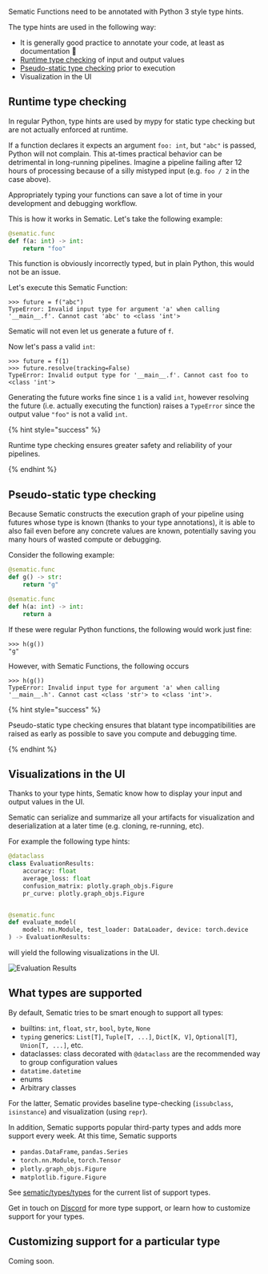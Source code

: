 Sematic Functions need to be annotated with Python 3 style type hints.

The type hints are used in the following way:

* It is generally good practice to annotate your code, at least as documentation 🙂
* [Runtime type checking](#runtime-type-checking) of input and output values
* [Pseudo-static type checking](#pseudo-static-type-checking) prior to execution
*  Visualization in the UI

## Runtime type checking

In regular Python, type hints are used by mypy for static type checking but are
not actually enforced at runtime.

If a function declares it expects an argument `foo: int`, but `"abc"` is
passed, Python will not complain. This at-times practical behavior can be
detrimental in long-running pipelines. Imagine a pipeline failing after 12 hours
of processing because of a silly mistyped input (e.g. `foo / 2` in the case above).

Appropriately typing your functions can save a lot of time in your development
and debugging workflow.

This is how it works in Sematic. Let's take the following example:

```python
@sematic.func
def f(a: int) -> int:
    return "foo"
```

This function is obviously incorrectly typed, but in plain Python, this would
not be an issue.

Let's execute this Sematic Function:

```
>>> future = f("abc")
TypeError: Invalid input type for argument 'a' when calling '__main__.f'. Cannot cast 'abc' to <class 'int'>
```

Sematic will not even let us generate a future of `f`.

Now let's pass a valid `int`:

```
>>> future = f(1)
>>> future.resolve(tracking=False)
TypeError: Invalid output type for '__main__.f'. Cannot cast foo to <class 'int'>
```
Generating the future works fine since `1` is a valid `int`, however resolving
the future (i.e. actually executing the function) raises a `TypeError` since the
output value `"foo"` is not a valid `int`.

{% hint style="success" %}

Runtime type checking ensures greater safety and reliability of your pipelines.

{% endhint %}

## Pseudo-static type checking

Because Sematic constructs the execution graph of your pipeline using futures
whose type is known (thanks to your type annotations), it is able to also fail
even before any concrete values are known, potentially saving you many hours of
wasted compute or debugging.

Consider the following example:

```python
@sematic.func
def g() -> str:
    return "g"

@sematic.func
def h(a: int) -> int:
    return a
```

If these were regular Python functions, the following would work just fine:

```
>>> h(g())
"g"
```

However, with Sematic Functions, the following occurs

```
>>> h(g())
TypeError: Invalid input type for argument 'a' when calling '__main__.h'. Cannot cast <class 'str'> to <class 'int'>.
```

{% hint style="success" %}

Pseudo-static type checking ensures that blatant type incompatibilities are
raised as early as possible to save you compute and debugging time.

{% endhint %}


## Visualizations in the UI

Thanks to your type hints, Sematic know how to display your input and output
values in the UI.

Sematic can serialize and summarize all your artifacts for visualization and
deserialization at a later time (e.g. cloning, re-running, etc).

For example the following type hints:

```python
@dataclass
class EvaluationResults:
    accuracy: float
    average_loss: float
    confusion_matrix: plotly.graph_objs.Figure
    pr_curve: plotly.graph_objs.Figure


@sematic.func
def evaluate_model(
    model: nn.Module, test_loader: DataLoader, device: torch.device
) -> EvaluationResults:
```

will yield the following visualizations in the UI.

![Evaluation Results](./images/EvaluationResults.png)

## What types are supported

By default, Sematic tries to be smart enough to support all types:

* builtins: `int`, `float`, `str`, `bool`, `byte`, `None`
* `typing` generics: `List[T]`, `Tuple[T, ...]`, `Dict[K, V]`, `Optional[T]`,
  `Union[T, ...]`, etc.
* dataclasses: class decorated with `@dataclass` are the recommended way to
  group configuration values
* `datatime.datetime`
* enums
* Arbitrary classes

For the latter, Sematic provides baseline type-checking (`issubclass`,
`isinstance`) and visualization (using `repr`).

In addition, Sematic supports popular third-party types and adds more support
every week. At this time, Sematic supports

* `pandas.DataFrame`, `pandas.Series`
* `torch.nn.Module`, `torch.Tensor`
* `plotly.graph_objs.Figure`
* `matplotlib.figure.Figure`

See
[sematic/types/types](https://github.com/sematic-ai/sematic/tree/main/sematic/types/types)
for the current list of support types.

Get in touch on [Discord](https://discord.gg/4KZJ6kYVax) for more type support, or
learn how to customize support for your types.

## Customizing support for a particular type

Coming soon.